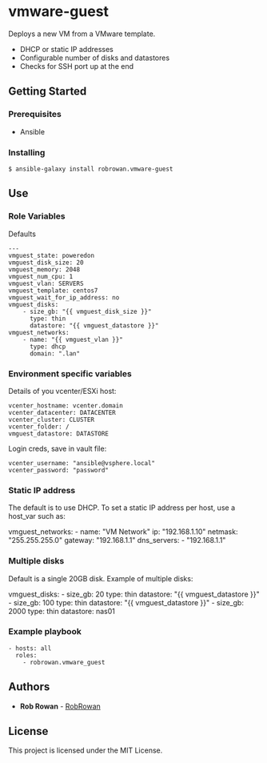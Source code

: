 # vmware-guest

Deploys a new VM from a VMware template.

* DHCP or static IP addresses
* Configurable number of disks and datastores
* Checks for SSH port up at the end

## Getting Started

### Prerequisites

* Ansible

### Installing

```
$ ansible-galaxy install robrowan.vmware-guest
```

## Use

### Role Variables

Defaults

```
---
vmguest_state: poweredon
vmguest_disk_size: 20
vmguest_memory: 2048
vmguest_num_cpu: 1
vmguest_vlan: SERVERS
vmguest_template: centos7
vmguest_wait_for_ip_address: no
vmguest_disks:
    - size_gb: "{{ vmguest_disk_size }}"
      type: thin
      datastore: "{{ vmguest_datastore }}"
vmguest_networks:
    - name: "{{ vmguest_vlan }}"
      type: dhcp
      domain: ".lan"
```

### Environment specific variables

Details of you vcenter/ESXi host:

```
vcenter_hostname: vcenter.domain
vcenter_datacenter: DATACENTER
vcenter_cluster: CLUSTER
vcenter_folder: /
vmguest_datastore: DATASTORE
```

Login creds, save in vault file:

```
vcenter_username: "ansible@vsphere.local"
vcenter_password: "password"
```

### Static IP address

The default is to use DHCP. To set a static IP address per host, use a host_var such as:

vmguest_networks:
    - name: "VM Network"
      ip: "192.168.1.10"
      netmask: "255.255.255.0"
      gateway: "192.168.1.1"
      dns_servers:
       - "192.168.1.1"

### Multiple disks

Default is a single 20GB disk. Example of multiple disks:

vmguest_disks:
    - size_gb: 20
      type: thin
      datastore: "{{ vmguest_datastore }}"
    - size_gb: 100
      type: thin
      datastore: "{{ vmguest_datastore }}"
    - size_gb: 2000
      type: thin
      datastore: nas01

### Example playbook

```
- hosts: all
  roles:
    - robrowan.vmware_guest
```

## Authors

* **Rob Rowan** - [RobRowan](https://github.com/robrowan)

## License

This project is licensed under the MIT License.
